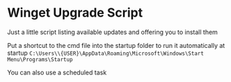 # Winget Upgrade Script

Just a little script listing available updates and offering you to install them

Put a shortcut to the cmd file into the startup folder to run it automatically at startup
`C:\Users\\{USER}\AppData\Roaming\Microsoft\Windows\Start Menu\Programs\Startup`

You can also use a scheduled task
